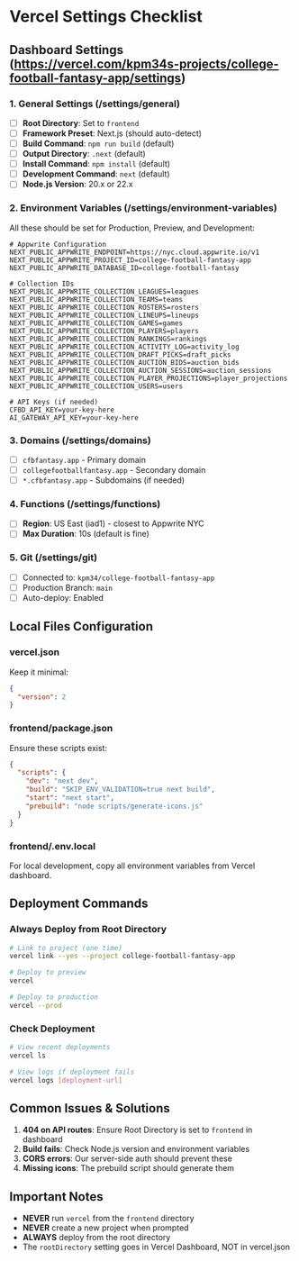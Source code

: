 # Vercel Settings Checklist

## Dashboard Settings (https://vercel.com/kpm34s-projects/college-football-fantasy-app/settings)

### 1. General Settings (/settings/general)
- [ ] **Root Directory**: Set to `frontend`
- [ ] **Framework Preset**: Next.js (should auto-detect)
- [ ] **Build Command**: `npm run build` (default)
- [ ] **Output Directory**: `.next` (default)
- [ ] **Install Command**: `npm install` (default)
- [ ] **Development Command**: `next` (default)
- [ ] **Node.js Version**: 20.x or 22.x

### 2. Environment Variables (/settings/environment-variables)
All these should be set for Production, Preview, and Development:

```env
# Appwrite Configuration
NEXT_PUBLIC_APPWRITE_ENDPOINT=https://nyc.cloud.appwrite.io/v1
NEXT_PUBLIC_APPWRITE_PROJECT_ID=college-football-fantasy-app
NEXT_PUBLIC_APPWRITE_DATABASE_ID=college-football-fantasy

# Collection IDs
NEXT_PUBLIC_APPWRITE_COLLECTION_LEAGUES=leagues
NEXT_PUBLIC_APPWRITE_COLLECTION_TEAMS=teams
NEXT_PUBLIC_APPWRITE_COLLECTION_ROSTERS=rosters
NEXT_PUBLIC_APPWRITE_COLLECTION_LINEUPS=lineups
NEXT_PUBLIC_APPWRITE_COLLECTION_GAMES=games
NEXT_PUBLIC_APPWRITE_COLLECTION_PLAYERS=players
NEXT_PUBLIC_APPWRITE_COLLECTION_RANKINGS=rankings
NEXT_PUBLIC_APPWRITE_COLLECTION_ACTIVITY_LOG=activity_log
NEXT_PUBLIC_APPWRITE_COLLECTION_DRAFT_PICKS=draft_picks
NEXT_PUBLIC_APPWRITE_COLLECTION_AUCTION_BIDS=auction_bids
NEXT_PUBLIC_APPWRITE_COLLECTION_AUCTION_SESSIONS=auction_sessions
NEXT_PUBLIC_APPWRITE_COLLECTION_PLAYER_PROJECTIONS=player_projections
NEXT_PUBLIC_APPWRITE_COLLECTION_USERS=users

# API Keys (if needed)
CFBD_API_KEY=your-key-here
AI_GATEWAY_API_KEY=your-key-here
```

### 3. Domains (/settings/domains)
- [ ] `cfbfantasy.app` - Primary domain
- [ ] `collegefootballfantasy.app` - Secondary domain
- [ ] `*.cfbfantasy.app` - Subdomains (if needed)

### 4. Functions (/settings/functions)
- [ ] **Region**: US East (iad1) - closest to Appwrite NYC
- [ ] **Max Duration**: 10s (default is fine)

### 5. Git (/settings/git)
- [ ] Connected to: `kpm34/college-football-fantasy-app`
- [ ] Production Branch: `main`
- [ ] Auto-deploy: Enabled

## Local Files Configuration

### vercel.json
Keep it minimal:
```json
{
  "version": 2
}
```

### frontend/package.json
Ensure these scripts exist:
```json
{
  "scripts": {
    "dev": "next dev",
    "build": "SKIP_ENV_VALIDATION=true next build",
    "start": "next start",
    "prebuild": "node scripts/generate-icons.js"
  }
}
```

### frontend/.env.local
For local development, copy all environment variables from Vercel dashboard.

## Deployment Commands

### Always Deploy from Root Directory
```bash
# Link to project (one time)
vercel link --yes --project college-football-fantasy-app

# Deploy to preview
vercel

# Deploy to production
vercel --prod
```

### Check Deployment
```bash
# View recent deployments
vercel ls

# View logs if deployment fails
vercel logs [deployment-url]
```

## Common Issues & Solutions

1. **404 on API routes**: Ensure Root Directory is set to `frontend` in dashboard
2. **Build fails**: Check Node.js version and environment variables
3. **CORS errors**: Our server-side auth should prevent these
4. **Missing icons**: The prebuild script should generate them

## Important Notes

- **NEVER** run `vercel` from the `frontend` directory
- **NEVER** create a new project when prompted
- **ALWAYS** deploy from the root directory
- The `rootDirectory` setting goes in Vercel Dashboard, NOT in vercel.json
